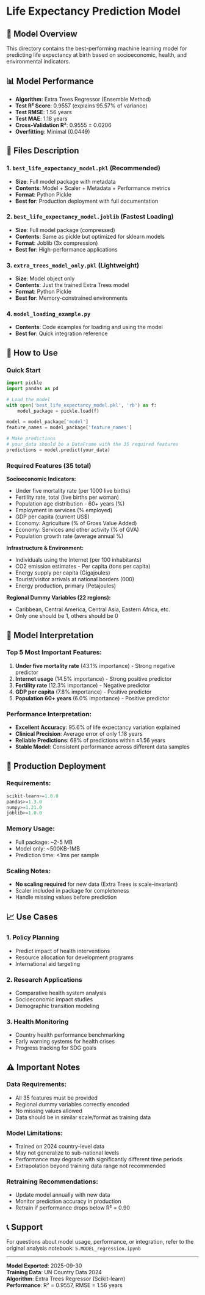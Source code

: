 # Life Expectancy Prediction Model

## 🎯 Model Overview
This directory contains the best-performing machine learning model for predicting life expectancy at birth based on socioeconomic, health, and environmental indicators.

## 📊 Model Performance
- **Algorithm**: Extra Trees Regressor (Ensemble Method)
- **Test R² Score**: 0.9557 (explains 95.57% of variance)
- **Test RMSE**: 1.56 years
- **Test MAE**: 1.18 years
- **Cross-Validation R²**: 0.9555 ± 0.0206
- **Overfitting**: Minimal (0.0449)

## 📁 Files Description

### 1. `best_life_expectancy_model.pkl` (Recommended)
- **Size**: Full model package with metadata
- **Contents**: Model + Scaler + Metadata + Performance metrics
- **Format**: Python Pickle
- **Best for**: Production deployment with full documentation

### 2. `best_life_expectancy_model.joblib` (Fastest Loading)
- **Size**: Full model package (compressed)
- **Contents**: Same as pickle but optimized for sklearn models
- **Format**: Joblib (3x compression)
- **Best for**: High-performance applications

### 3. `extra_trees_model_only.pkl` (Lightweight)
- **Size**: Model object only
- **Contents**: Just the trained Extra Trees model
- **Format**: Python Pickle
- **Best for**: Memory-constrained environments

### 4. `model_loading_example.py`
- **Contents**: Code examples for loading and using the model
- **Best for**: Quick integration reference

## 🔧 How to Use

### Quick Start
```python
import pickle
import pandas as pd

# Load the model
with open('best_life_expectancy_model.pkl', 'rb') as f:
    model_package = pickle.load(f)

model = model_package['model']
feature_names = model_package['feature_names']

# Make predictions
# your_data should be a DataFrame with the 35 required features
predictions = model.predict(your_data)
```

### Required Features (35 total)
**Socioeconomic Indicators:**
- Under five mortality rate (per 1000 live births)
- Fertility rate, total (live births per woman)
- Population age distribution - 60+ years (%)
- Employment in services (% employed)
- GDP per capita (current US$)
- Economy: Agriculture (% of Gross Value Added)
- Economy: Services and other activity (% of GVA)
- Population growth rate (average annual %)

**Infrastructure & Environment:**
- Individuals using the Internet (per 100 inhabitants)
- CO2 emission estimates - Per capita (tons per capita)
- Energy supply per capita (Gigajoules)
- Tourist/visitor arrivals at national borders (000)
- Energy production, primary (Petajoules)

**Regional Dummy Variables (22 regions):**
- Caribbean, Central America, Central Asia, Eastern Africa, etc.
- Only one should be 1, others should be 0

## 🎯 Model Interpretation

### Top 5 Most Important Features:
1. **Under five mortality rate** (43.1% importance) - Strong negative predictor
2. **Internet usage** (14.5% importance) - Strong positive predictor
3. **Fertility rate** (12.3% importance) - Negative predictor
4. **GDP per capita** (7.8% importance) - Positive predictor
5. **Population 60+ years** (6.0% importance) - Positive predictor

### Performance Interpretation:
- **Excellent Accuracy**: 95.6% of life expectancy variation explained
- **Clinical Precision**: Average error of only 1.18 years
- **Reliable Predictions**: 68% of predictions within ±1.56 years
- **Stable Model**: Consistent performance across different data samples

## 🚀 Production Deployment

### Requirements:
```python
scikit-learn>=1.0.0
pandas>=1.3.0
numpy>=1.21.0
joblib>=1.0.0
```

### Memory Usage:
- Full package: ~2-5 MB
- Model only: ~500KB-1MB
- Prediction time: <1ms per sample

### Scaling Notes:
- **No scaling required** for new data (Extra Trees is scale-invariant)
- Scaler included in package for completeness
- Handle missing values before prediction

## 📈 Use Cases

### 1. Policy Planning
- Predict impact of health interventions
- Resource allocation for development programs
- International aid targeting

### 2. Research Applications
- Comparative health system analysis
- Socioeconomic impact studies
- Demographic transition modeling

### 3. Health Monitoring
- Country health performance benchmarking
- Early warning systems for health crises
- Progress tracking for SDG goals

## ⚠️ Important Notes

### Data Requirements:
- All 35 features must be provided
- Regional dummy variables correctly encoded
- No missing values allowed
- Data should be in similar scale/format as training data

### Model Limitations:
- Trained on 2024 country-level data
- May not generalize to sub-national levels
- Performance may degrade with significantly different time periods
- Extrapolation beyond training data range not recommended

### Retraining Recommendations:
- Update model annually with new data
- Monitor prediction accuracy in production
- Retrain if performance drops below R² = 0.90

## 📞 Support
For questions about model usage, performance, or integration, refer to the original analysis notebook: `5.MODEL_regression.ipynb`

---
**Model Exported**: 2025-09-30  
**Training Data**: UN Country Data 2024  
**Algorithm**: Extra Trees Regressor (Scikit-learn)  
**Performance**: R² = 0.9557, RMSE = 1.56 years